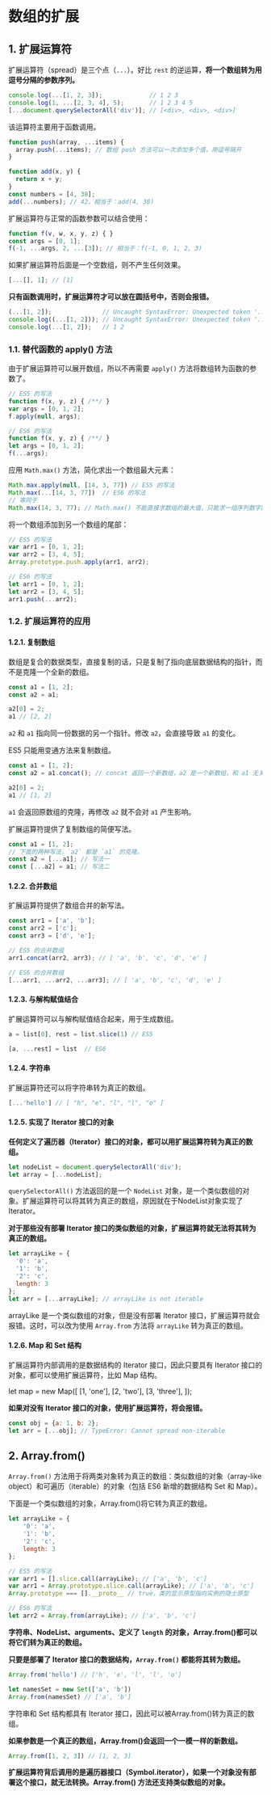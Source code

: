 # 数组的扩展

## 1. 扩展运算符

扩展运算符（spread）是三个点（`...`）。好比 `rest` 的逆运算，**将一个数组转为用逗号分隔的参数序列。**

```javascript
console.log(...[1, 2, 3]);             // 1 2 3
console.log(1, ...[2, 3, 4], 5);       // 1 2 3 4 5
[...document.querySelectorAll('div')]; // [<div>, <div>, <div>]
```

该运算符主要用于函数调用。

```javascript
function push(array, ...items) {
  array.push(...items); // 数组 push 方法可以一次添加多个值，用逗号隔开
}

function add(x, y) {
  return x + y;
}
const numbers = [4, 38];
add(...numbers); // 42，相当于：add(4, 38)
```

扩展运算符与正常的函数参数可以结合使用：

```javascript
function f(v, w, x, y, z) { }
const args = [0, 1];
f(-1, ...args, 2, ...[3]); // 相当于：f(-1, 0, 1, 2, 3)
```

如果扩展运算符后面是一个空数组，则不产生任何效果。

```javascript
[...[], 1]; // [1]
```

**只有函数调用时，扩展运算符才可以放在圆括号中，否则会报错。**

```javascript
(...[1, 2]);              // Uncaught SyntaxError: Unexpected token '...'
console.log((...[1, 2])); // Uncaught SyntaxError: Unexpected token '...'
console.log(...[1, 2]);   // 1 2
```

### 1.1. 替代函数的 apply() 方法

由于扩展运算符可以展开数组，所以不再需要 `apply()` 方法将数组转为函数的参数了。

```javascript
// ES5 的写法
function f(x, y, z) { /**/ }
var args = [0, 1, 2];
f.apply(null, args);

// ES6 的写法
function f(x, y, z) { /**/ }
let args = [0, 1, 2];
f(...args);
```

应用 `Math.max()` 方法，简化求出一个数组最大元素：

```javascript
Math.max.apply(null, [14, 3, 77]) // ES5 的写法
Math.max(...[14, 3, 77])  // ES6 的写法
// 等同于
Math.max(14, 3, 77); // Math.max() 不能直接求数组的最大值，只能求一组序列数字的最大值
```

将一个数组添加到另一个数组的尾部：

```javascript
// ES5 的写法
var arr1 = [0, 1, 2];
var arr2 = [3, 4, 5];
Array.prototype.push.apply(arr1, arr2);

// ES6 的写法
let arr1 = [0, 1, 2];
let arr2 = [3, 4, 5];
arr1.push(...arr2);
```

### 1.2. 扩展运算符的应用

#### 1.2.1. 复制数组

数组是复合的数据类型，直接复制的话，只是复制了指向底层数据结构的指针，而不是克隆一个全新的数组。

```javascript
const a1 = [1, 2];
const a2 = a1;

a2[0] = 2;
a1 // [2, 2]
```

`a2` 和 `a1` 指向同一份数据的另一个指针。修改 `a2`，会直接导致 `a1` 的变化。

ES5 只能用变通方法来复制数组。

```javascript
const a1 = [1, 2];
const a2 = a1.concat(); // concat 返回一个新数组，a2 是一个新数组，和 a1 无关

a2[0] = 2;
a1 // [1, 2]
```

`a1` 会返回原数组的克隆，再修改 `a2` 就不会对 `a1` 产生影响。

扩展运算符提供了复制数组的简便写法。

```javascript
const a1 = [1, 2];
// 下面的两种写法，`a2` 都是 `a1` 的克隆。
const a2 = [...a1]; // 写法一
const [...a2] = a1; // 写法二
```

#### 1.2.2. 合并数组

扩展运算符提供了数组合并的新写法。

```javascript
const arr1 = ['a', 'b'];
const arr2 = ['c'];
const arr3 = ['d', 'e'];

// ES5 的合并数组
arr1.concat(arr2, arr3); // [ 'a', 'b', 'c', 'd', 'e' ]

// ES6 的合并数组
[...arr1, ...arr2, ...arr3]; // [ 'a', 'b', 'c', 'd', 'e' ]
```

#### 1.2.3. 与解构赋值结合

扩展运算符可以与解构赋值结合起来，用于生成数组。

```javascript
a = list[0], rest = list.slice(1) // ES5

[a, ...rest] = list  // ES6
```

#### 1.2.4. 字符串

扩展运算符还可以将字符串转为真正的数组。

```javascript
[...'hello'] // [ "h", "e", "l", "l", "o" ]
```

#### 1.2.5. 实现了 Iterator 接口的对象

**任何定义了遍历器（Iterator）接口的对象，都可以用扩展运算符转为真正的数组。**

```javascript
let nodeList = document.querySelectorAll('div');
let array = [...nodeList];
```

`querySelectorAll()` 方法返回的是一个 `NodeList` 对象，是一个类似数组的对象。扩展运算符可以将其转为真正的数组，原因就在于NodeList对象实现了 Iterator。

**对于那些没有部署 Iterator 接口的类似数组的对象，扩展运算符就无法将其转为真正的数组。**

```javascript
let arrayLike = {
  '0': 'a',
  '1': 'b',
  '2': 'c',
  length: 3
};
let arr = [...arrayLike]; // arrayLike is not iterable
```

arrayLike 是一个类似数组的对象，但是没有部署 Iterator 接口，扩展运算符就会报错。这时，可以改为使用 `Array.from` 方法将 `arrayLike` 转为真正的数组。

#### 1.2.6. Map 和 Set 结构

扩展运算符内部调用的是数据结构的 Iterator 接口，因此只要具有 Iterator 接口的对象，都可以使用扩展运算符，比如 Map 结构。

let map = new Map([
  [1, 'one'],
  [2, 'two'],
  [3, 'three'],
]);

**如果对没有 Iterator 接口的对象，使用扩展运算符，将会报错。**

```javascript
const obj = {a: 1, b: 2};
let arr = [...obj]; // TypeError: Cannot spread non-iterable
```

## 2. Array.from()

`Array.from()` 方法用于将两类对象转为真正的数组：类似数组的对象（array-like object）和可遍历（iterable）的对象（包括 ES6 新增的数据结构 Set 和 Map）。

下面是一个类似数组的对象，Array.from()将它转为真正的数组。

```javascript
let arrayLike = {
    '0': 'a',
    '1': 'b',
    '2': 'c',
    length: 3
};

// ES5 的写法
var arr1 = [].slice.call(arrayLike); // ['a', 'b', 'c']
var arr1 = Array.prototype.slice.call(arrayLike); // ['a', 'b', 'c']
Array.prototype === [].__proto__ // true，类的显示原型指向实例的隐士原型

// ES6 的写法
let arr2 = Array.from(arrayLike); // ['a', 'b', 'c']
```

**字符串、NodeList、arguments、定义了 `length` 的对象，Array.from()都可以将它们转为真正的数组。**

**只要是部署了 Iterator 接口的数据结构，`Array.from()` 都能将其转为数组。**

```javascript
Array.from('hello') // ['h', 'e', 'l', 'l', 'o']

let namesSet = new Set(['a', 'b'])
Array.from(namesSet) // ['a', 'b']
```

字符串和 Set 结构都具有 Iterator 接口，因此可以被Array.from()转为真正的数组。

**如果参数是一个真正的数组，Array.from()会返回一个一模一样的新数组。**

```javascript
Array.from([1, 2, 3]) // [1, 2, 3]
```

**扩展运算符背后调用的是遍历器接口（Symbol.iterator），如果一个对象没有部署这个接口，就无法转换。Array.from() 方法还支持类似数组的对象。**

